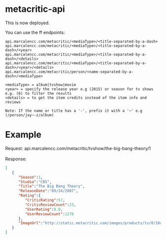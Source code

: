# metacritic-api
This is now deployed.

You can use the ff endpoints:
```
api.marcalencc.com/metacritic/<mediaType>/<title-separated-by-a-dash>
api.marcalencc.com/metacritic/<mediaType>/<title-separated-by-a-dash>/<year>
api.marcalencc.com/metacritic/<mediaType>/<title-separated-by-a-dash>/<details>
api.marcalencc.com/metacritic/<mediaType>/<title-separated-by-a-dash>/<year>/<details>
api.marcalencc.com/metacritic/person/<name-separated-by-a-dash>/<mediaType>

<mediaType> = album|tvshow|movie
<year> = specify the release year e.g (2015) or season for tv shows e.g. (6) to filter the results
<details> = to get the item credits instead of the item info and reviews

Note: If the name or title has a '-', prefix it with a '~' e.g (/person/jay~-z/album)
```
# Example

Request: api.marcalencc.com/metacritic/tvshow/the-big-bang-theory/1<br/><br/>
Response:
```json
[  
   {  
      "Season":1,
      "Studio":"CBS",
      "Title":"The Big Bang Theory",
      "ReleaseDate":"09/24/2007",
      "Rating":{  
         "CriticRating":57,
         "CriticReviewCount":23,
         "UserRating":8.0,
         "UserReviewCount":1270
      },
      "ImageUrl":"http://static.metacritic.com/images/products/tv/0/16d908fb64cd4719701eb83f7c787dce-53.jpg"
   }
]
```
